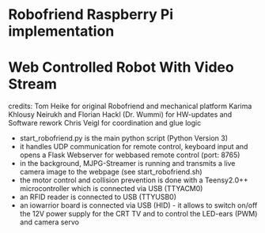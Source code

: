 


# Robofriend Raspberry Pi implementation
# Web Controlled Robot With Video Stream

 credits: Tom Heike for original Robofriend and mechanical platform
          Karima Khlousy Neirukh and Florian Hackl (Dr. Wummi) for HW-updates and Software rework
          Chris Veigl for coordination and glue logic


- start_robofriend.py is the main python script (Python Version 3)
- it handles UDP communication for remote control, keyboard input and opens a Flask Webserver for webbased remote control (port: 8765)
- in the background, MJPG-Streamer is running and transmits a live camera image to the webpage (see start_robofriend.sh)
- the motor control and collision prevention is done with a Teensy2.0++ microcontroller which is connected via USB (TTYACM0)
- an RFID reader is connected to USB (TTYUSB0)
- an iowarrior board is connected via USB (HID) - it allows to switch on/off the 12V power supply for the CRT TV and to control the LED-ears (PWM) and camera servo


